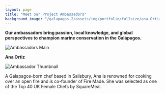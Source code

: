 ```yaml
---
layout: page
title: "Meet our Project Ambassadors"
background_image: "/galapagos-2/assets/img/portfolio/fullsize/ana_Ortiz_Matt.png"
---
```


<strong>Our ambassadors bring passion, local knowledge, and global perspectives to champion marine conservation in the Galápagos.</strong> <br>
<p>

<!-- Main centered image -->
<img src="/galapagos-2/assets/img/ambassadors/ana7488.jpeg" alt="Ambassadors Main" class="project-main-image">
<p>
<strong>Ana Ortiz</strong> <br>
<p>

<!-- Content with left-aligned small image and text -->
<div class="project-content-row">
  <img src="/galapagos-2/assets/img/ambassadors/ana_the_guardian.jpg" alt="Ambassador Thumbnail" class="project-side-image">
  <div class="project-content-text">
    <p>
      A Galapagos-born chef based in Salisbury, Ana is renowned for cooking over an open fire and is co-founder of Fire Made. 
      She was selected as one of the Top 40 UK Female Chefs by SquareMeal.
    </p>
  </div>
</div>

